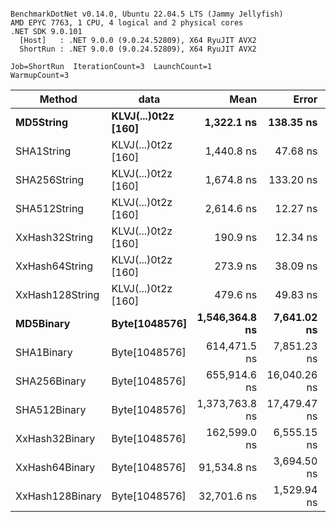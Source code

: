 ```

BenchmarkDotNet v0.14.0, Ubuntu 22.04.5 LTS (Jammy Jellyfish)
AMD EPYC 7763, 1 CPU, 4 logical and 2 physical cores
.NET SDK 9.0.101
  [Host]   : .NET 9.0.0 (9.0.24.52809), X64 RyuJIT AVX2
  ShortRun : .NET 9.0.0 (9.0.24.52809), X64 RyuJIT AVX2

Job=ShortRun  IterationCount=3  LaunchCount=1  
WarmupCount=3  

```
| Method          | data                | Mean           | Error        | StdDev    | Min            | Max            | Gen0   | Allocated |
|---------------- |-------------------- |---------------:|-------------:|----------:|---------------:|---------------:|-------:|----------:|
| **MD5String**       | **KLVJ(...)0t2z [160]** |     **1,322.1 ns** |    **138.35 ns** |   **7.58 ns** |     **1,315.9 ns** |     **1,330.5 ns** | **0.0134** |    **1128 B** |
| SHA1String      | KLVJ(...)0t2z [160] |     1,440.8 ns |     47.68 ns |   2.61 ns |     1,437.8 ns |     1,442.5 ns | 0.0153 |    1416 B |
| SHA256String    | KLVJ(...)0t2z [160] |     1,674.8 ns |    133.20 ns |   7.30 ns |     1,667.8 ns |     1,682.4 ns | 0.0210 |    1856 B |
| SHA512String    | KLVJ(...)0t2z [160] |     2,614.6 ns |     12.27 ns |   0.67 ns |     2,613.8 ns |     2,615.1 ns | 0.0381 |    3240 B |
| XxHash32String  | KLVJ(...)0t2z [160] |       190.9 ns |     12.34 ns |   0.68 ns |       190.2 ns |       191.5 ns | 0.0069 |     584 B |
| XxHash64String  | KLVJ(...)0t2z [160] |       273.9 ns |     38.09 ns |   2.09 ns |       272.1 ns |       276.2 ns | 0.0086 |     728 B |
| XxHash128String | KLVJ(...)0t2z [160] |       479.6 ns |     49.83 ns |   2.73 ns |       477.2 ns |       482.6 ns | 0.0134 |    1128 B |
| **MD5Binary**       | **Byte[1048576]**       | **1,546,364.8 ns** |  **7,641.02 ns** | **418.83 ns** | **1,545,884.6 ns** | **1,546,654.2 ns** |      **-** |      **41 B** |
| SHA1Binary      | Byte[1048576]       |   614,471.5 ns |  7,851.23 ns | 430.35 ns |   614,089.9 ns |   614,938.0 ns |      - |      49 B |
| SHA256Binary    | Byte[1048576]       |   655,914.6 ns | 16,040.26 ns | 879.22 ns |   655,159.1 ns |   656,879.7 ns |      - |      57 B |
| SHA512Binary    | Byte[1048576]       | 1,373,763.8 ns | 17,479.47 ns | 958.11 ns | 1,372,935.2 ns | 1,374,812.9 ns |      - |      89 B |
| XxHash32Binary  | Byte[1048576]       |   162,599.0 ns |  6,555.15 ns | 359.31 ns |   162,197.2 ns |   162,889.6 ns |      - |      32 B |
| XxHash64Binary  | Byte[1048576]       |    91,534.8 ns |  3,694.50 ns | 202.51 ns |    91,415.3 ns |    91,768.6 ns |      - |      32 B |
| XxHash128Binary | Byte[1048576]       |    32,701.6 ns |  1,529.94 ns |  83.86 ns |    32,651.7 ns |    32,798.4 ns |      - |      40 B |
